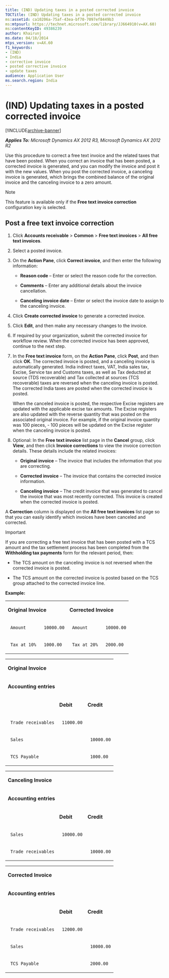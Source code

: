 ```yaml
---
title: (IND) Updating taxes in a posted corrected invoice
TOCTitle: (IND) Updating taxes in a posted corrected invoice
ms:assetid: ca10206a-75af-43ea-bf70-7097ef8449b3
ms:mtpsurl: https://technet.microsoft.com/library/JJ664910(v=AX.60)
ms:contentKeyID: 49386239
author: Khairunj
ms.date: 04/18/2014
mtps_version: v=AX.60
f1_keywords:
- (IND)
- India
- corrective invoice
- posted corrective invoice
- update taxes
audience: Application User
ms.search.region: India
---
```


# (IND) Updating taxes in a posted corrected invoice 


[!INCLUDE[archive-banner](includes/archive-banner.md)]


_**Applies To:** Microsoft Dynamics AX 2012 R3, Microsoft Dynamics AX 2012 R2_

Use this procedure to correct a free text invoice and the related taxes that have been posted. When you correct an invoice that has been posted, a corrected invoice is generated, and you can modify the invoice and post it with the new values. When you post the corrected invoice, a canceling invoice is generated, which brings the combined balance of the original invoice and the canceling invoice to a zero amount.


> [!NOTE]
> <P>This feature is available only if the <STRONG>Free text invoice correction</STRONG> configuration key is selected.</P>



## Post a free text invoice correction

1.  Click **Accounts receivable** \> **Common** \> **Free text invoices** \> **All free text invoices**.

2.  Select a posted invoice.

3.  On the **Action Pane**, click **Correct invoice**, and then enter the following information:
    
      - **Reason code** – Enter or select the reason code for the correction.
    
      - **Comments** – Enter any additional details about the invoice cancellation.
    
      - **Canceling invoice date** – Enter or select the invoice date to assign to the canceling invoice.

4.  Click **Create corrected invoice** to generate a corrected invoice.

5.  Click **Edit**, and then make any necessary changes to the invoice.

6.  If required by your organization, submit the corrected invoice for workflow review. When the corrected invoice has been approved, continue to the next step.

7.  In the **Free text invoice** form, on the **Action Pane**, click **Post**, and then click **OK**. The corrected invoice is posted, and a canceling invoice is automatically generated. India indirect taxes, VAT, India sales tax, Excise, Service tax and Customs taxes, as well as Tax deducted at source (TDS recoverable) and Tax collected at sources (TCS recoverable) taxes are reversed when the canceling invoice is posted. The corrected India taxes are posted when the corrected invoice is posted.
    
    When the canceled invoice is posted, the respective Excise registers are updated with the applicable excise tax amounts. The Excise registers are also updated with the reverse quantity that was posted on the associated original invoice. For example, if the original invoice quantity was 100 pieces, - 100 pieces will be updated on the Excise register when the canceling invoice is posted.

8.  Optional: In the **Free text invoice** list page in the **Cancel** group, click **View**, and then click **Invoice corrections** to view the invoice correction details. These details include the related invoices:
    
      - **Original invoice** – The invoice that includes the information that you are correcting.
    
      - **Corrected invoice** – The invoice that contains the corrected invoice information.
    
      - **Canceling invoice** – The credit invoice that was generated to cancel the invoice that was most recently corrected. This invoice is created when the corrected invoice is posted.

A **Correction** column is displayed on the **All free text invoices** list page so that you can easily identify which invoices have been canceled and corrected.


> [!IMPORTANT]
> <P>If you are correcting a free text invoice that has been posted with a TCS amount and the tax settlement process has been completed from the <STRONG>Withholding tax payments</STRONG> form for the relevant period, then:</P>
> <UL>
> <LI>
> <P>The TCS amount on the canceling invoice is not reversed when the corrected invoice is posted.</P>
> <LI>
> <P>The TCS amount on the corrected invoice is posted based on the TCS group attached to the corrected invoice line.</P></LI></UL>



**Example:**

<table xmlns="http://www.w3.org/1999/xhtml">
  <tr>
    <td colspan="2"> <p> <strong>Original Invoice</strong> </p> </td>
    <td colspan="2"> <p> <strong>Corrected Invoice</strong> </p> </td>
  </tr>
  <tr>
    <td> <p>
   
	 Amount
  </p> </td>
    <td> <p>
   
	 10000.00
  </p> </td>
    <td> <p>
   
	 Amount
  </p> </td>
    <td> <p>
   
	 10000.00
  </p> </td>
  </tr>
  <tr>
    <td> <p>
   
	 Tax at 10%
  </p> </td>
    <td> <p>
   
	 1000.00
  </p> </td>
    <td> <p>
   
	 Tax at 20%
  </p> </td>
    <td> <p>
   
	 2000.00
  </p> </td>
  </tr>
</table>


<table xmlns="http://www.w3.org/1999/xhtml">
  <tr>
    <td colspan="3"> <p> <strong>Original Invoice</strong> </p> </td>
  </tr>
  <tr>
    <td colspan="3"> <p> <strong>Accounting entries</strong> </p> </td>
  </tr>
  <tr>
    <td> <p></p> </td>
    <td> <p> <strong>Debit</strong> </p> </td>
    <td> <p> <strong>Credit</strong> </p> </td>
  </tr>
  <tr>
    <td> <p>
   
	 Trade receivables
  </p> </td>
    <td> <p>
   
	 11000.00
  </p> </td>
    <td> <p></p> </td>
  </tr>
  <tr>
    <td> <p>
   
	 Sales
  </p> </td>
    <td> <p></p> </td>
    <td> <p>
   
	 10000.00
  </p> </td>
  </tr>
  <tr>
    <td> <p>
   
	 TCS Payable
  </p> </td>
    <td> <p></p> </td>
    <td> <p>
   
	 1000.00
  </p> </td>
  </tr>
</table>


<table xmlns="http://www.w3.org/1999/xhtml">
  <tr>
    <td colspan="3"> <p> <strong>Canceling Invoice</strong> </p> </td>
  </tr>
  <tr>
    <td colspan="3"> <p> <strong>Accounting entries</strong> </p> </td>
  </tr>
  <tr>
    <td> <p></p> </td>
    <td> <p> <strong>Debit</strong> </p> </td>
    <td> <p> <strong>Credit</strong> </p> </td>
  </tr>
  <tr>
    <td> <p>
   
	 Sales
  </p> </td>
    <td> <p>
   
	 10000.00
  </p> </td>
    <td> <p></p> </td>
  </tr>
  <tr>
    <td> <p>
   
	 Trade receivables
  </p> </td>
    <td> <p></p> </td>
    <td> <p>
   
	 10000.00
  </p> </td>
  </tr>
</table>


<table xmlns="http://www.w3.org/1999/xhtml">
  <tr>
    <td colspan="3"> <p> <strong>Corrected Invoice</strong> </p> </td>
  </tr>
  <tr>
    <td colspan="3"> <p> <strong>Accounting entries</strong> </p> </td>
  </tr>
  <tr>
    <td> <p></p> </td>
    <td> <p> <strong>Debit</strong> </p> </td>
    <td> <p> <strong>Credit</strong> </p> </td>
  </tr>
  <tr>
    <td> <p>
   
	 Trade receivables
  </p> </td>
    <td> <p>
   
	 12000.00
  </p> </td>
    <td> <p></p> </td>
  </tr>
  <tr>
    <td> <p>
   
	 Sales
  </p> </td>
    <td> <p></p> </td>
    <td> <p>
   
	 10000.00
  </p> </td>
  </tr>
  <tr>
    <td> <p>
   
	 TCS Payable
  </p> </td>
    <td> <p></p> </td>
    <td> <p>
   
	 2000.00
  </p> </td>
  </tr>
</table>

  


